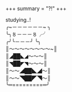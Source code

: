+++
summary = "?!"
+++

studying..!         
╭~－－－－－－~ ╮  
╰╮〥－－－〥╭╯  
╭╯╰－－－╯ ╰╮  
║～～～～～～～～~║  
║◢██◣◢～～～║  
║◥██◤◥～～～║  
║～～◢██◣◢～║  
║～～◥██◤◥～║  
 ╰═=========═╯  